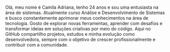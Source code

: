 Olá, meu nome é Camila Adriana, tenho 24 anos e sou uma entusiasta na área  de sistemas. Atualmente curso Análise e Desenvolvimento de Sistemas e busco constantemente aprimorar meus conhecimentos na área de tecnologia. Gosto de explorar novas ferramentas, aprender com desafios e transformar ideias em soluções criativas por meio do código. Aqui no GitHub compartilho projetos, estudos e minha evolução como desenvolvedora, sempre com o objetivo de crescer profissionalmente e contribuir com a comunidade.
